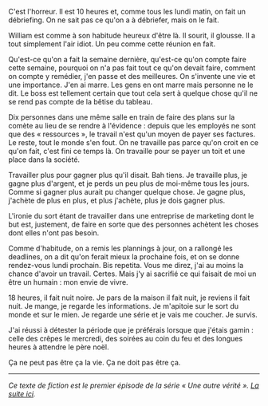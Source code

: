 <!-- 
.. title: Une autre vérité — épisode 1
.. slug: une-autre-verite-episode-1
.. date: 2013-11-02 22:45:16+01:00
.. tags: Fiction, Une autre vérité
.. category: 
.. link: 
.. description: 
.. type: text
-->

C'est l'horreur. Il est 10 heures et, comme tous les lundi matin, on fait un débriefing. On ne sait pas ce qu'on a à débriefer, mais on le fait.

William est comme à son habitude heureux d'être là. Il sourit, il glousse. Il a tout simplement l'air idiot. Un peu comme cette réunion en fait.
<!-- TEASER_END -->
Qu'est-ce qu'on a fait la semaine dernière, qu'est-ce qu'on compte faire cette semaine, pourquoi on n'a pas fait tout ce qu'on devait faire, comment on compte y remédier, j'en passe et des meilleures. On s'invente une vie et une importance. J'en ai marre. Les gens en ont marre mais personne ne le dit. Le boss est tellement certain que tout cela sert à quelque chose qu'il ne se rend pas compte de la bêtise du tableau. 

Dix personnes dans une même salle en train de faire des plans sur la comète au lieu de se rendre à l'évidence : depuis que les employés ne sont que des « ressources », le travail n'est qu'un moyen de payer ses factures. Le reste, tout le monde s'en fout. On ne travaille pas parce qu'on croit en ce qu'on fait, c'est fini ce temps là. On travaille pour se payer un toit et une place dans la société. 

Travailler plus pour gagner plus qu'il disait. Bah tiens. Je travaille plus, je gagne plus d'argent, et je perds un peu plus de moi-même tous les jours. Comme si gagner plus aurait pu changer quelque chose. Je gagne plus, j'achète de plus en plus, et plus j'achète, plus je dois gagner plus.

L'ironie du sort étant de travailler dans une entreprise de marketing dont le but est, justement, de faire en sorte que des personnes achètent les choses dont elles n'ont pas besoin.

Comme d'habitude, on a remis les plannings à jour, on a rallongé les deadlines, on a dit qu'on ferait mieux la prochaine fois, et on se donne rendez-vous lundi prochain. Bis repetita. Vous me direz, j'ai au moins la chance d'avoir un travail. Certes. Mais j'y ai sacrifié ce qui faisait de moi un être un humain : mon envie de vivre.

18 heures, il fait nuit noire. Je pars de la maison il fait nuit, je reviens il fait nuit. Je mange, je regarde les informations. Je m'apitoie sur le sort du monde et sur le mien. Je regarde une série et je vais me coucher. Je survis.

J'ai réussi à détester la période que je préférais lorsque que j'étais gamin : celle des crêpes le mercredi, des soirées au coin du feu et des longues heures à attendre le père noël.

Ça ne peut pas être ça la vie. Ça ne doit pas être ça.

<hr>

_Ce texte de fiction est le premier épisode de la série « Une autre vérité ». [La suite ici](/blog/fr/une-autre-verite-episode-2)._
